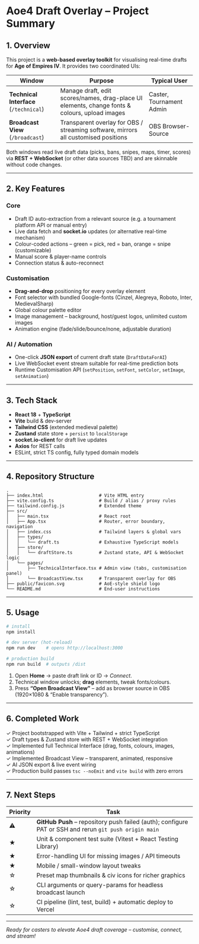 # Aoe4 Draft Overlay – Project Summary

## 1. Overview
This project is a **web-based overlay toolkit** for visualising real-time drafts for **Age of Empires IV**.
It provides two coordinated UIs:

| Window | Purpose | Typical User |
| ------ | ------- | ------------ |
| **Technical Interface** (`/technical`) | Manage draft, edit scores/names, drag-place UI elements, change fonts & colours, upload images | Caster, Tournament Admin |
| **Broadcast View** (`/broadcast`) | Transparent overlay for OBS / streaming software, mirrors all customised positions | OBS Browser-Source |

Both windows read live draft data (picks, bans, snipes, maps, timer, scores) via **REST + WebSocket** (or other data sources TBD) and are skinnable without code changes.

---

## 2. Key Features
### Core
* Draft ID auto-extraction from a relevant source (e.g. a tournament platform API or manual entry)
* Live data fetch and **socket.io** updates (or alternative real-time mechanism)
* Colour-coded actions – green = pick, red = ban, orange = snipe (customizable)
* Manual score & player-name controls
* Connection status & auto-reconnect

### Customisation
* **Drag-and-drop** positioning for every overlay element
* Font selector with bundled Google-fonts (Cinzel, Alegreya, Roboto, Inter, MedievalSharp)
* Global colour palette editor
* Image management – background, host/guest logos, unlimited custom images
* Animation engine (fade/slide/bounce/none, adjustable duration)

### AI / Automation
* One-click **JSON export** of current draft state (`DraftDataForAI`)
* Live WebSocket event stream suitable for real-time prediction bots
* Runtime Customisation API (`setPosition`, `setFont`, `setColor`, `setImage`, `setAnimation`)

---

## 3. Tech Stack
* **React 18** + **TypeScript**
* **Vite** build & dev-server
* **Tailwind CSS** (extended medieval palette)
* **Zustand** state store + `persist` to `localStorage`
* **socket.io-client** for draft live updates
* **Axios** for REST calls
* ESLint, strict TS config, fully typed domain models

---

## 4. Repository Structure
```
.
├── index.html                     # Vite HTML entry
├── vite.config.ts                 # Build / alias / proxy rules
├── tailwind.config.js             # Extended theme
├── src/
│   ├── main.tsx                   # React root
│   ├── App.tsx                    # Router, error boundary, navigation
│   ├── index.css                  # Tailwind layers & global vars
│   ├── types/
│   │   └── draft.ts               # Exhaustive TypeScript models
│   ├── store/
│   │   └── draftStore.ts          # Zustand state, API & WebSocket logic
│   └── pages/
│       ├── TechnicalInterface.tsx # Admin view (tabs, customisation panel)
│       └── BroadcastView.tsx      # Transparent overlay for OBS
├── public/favicon.svg             # AoE-style shield logo
└── README.md                      # End-user instructions
```

---

## 5. Usage
```bash
# install
npm install

# dev server (hot-reload)
npm run dev    # opens http://localhost:3000

# production build
npm run build  # outputs /dist
```
1. Open **Home** → paste draft link or ID → _Connect_.  
2. Technical window unlocks; **drag** elements, tweak fonts/colours.  
3. Press **“Open Broadcast View”** – add as browser source in OBS (1920×1080 & “Enable transparency”).  

---

## 6. Completed Work
✓ Project bootstrapped with Vite + Tailwind + strict TypeScript  
✓ Draft types & Zustand store with REST + WebSocket integration  
✓ Implemented full Technical Interface (drag, fonts, colours, images, animations)  
✓ Implemented Broadcast View – transparent, animated, responsive  
✓ AI JSON export & live event wiring  
✓ Production build passes `tsc --noEmit` and `vite build` with zero errors

---

## 7. Next Steps
| Priority | Task |
| -------- | ---- |
| ⚠️ | **GitHub Push** – repository push failed (auth); configure PAT or SSH and rerun `git push origin main` |
| ★ | Unit & component test suite (Vitest + React Testing Library) |
| ★ | Error-handling UI for missing images / API timeouts |
| ★ | Mobile / small-window layout tweaks |
| ☆ | Preset map thumbnails & civ icons for richer graphics |
| ☆ | CLI arguments or query-params for headless broadcast launch |
| ☆ | CI pipeline (lint, test, build) + automatic deploy to Vercel |

---

_Ready for casters to elevate Aoe4 draft coverage – customise, connect, and stream!_
